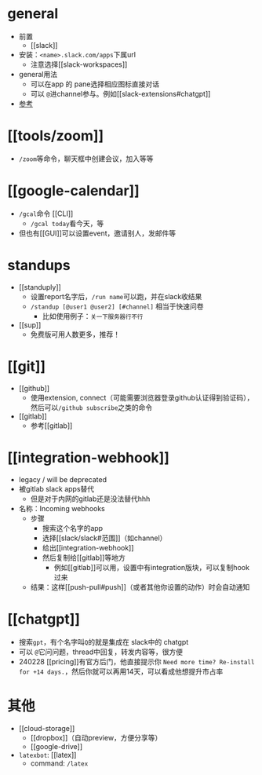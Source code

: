 # general
- 前置
  - [[slack]]
- 安装：`<name>.slack.com/apps`下属url
  - 注意选择[[slack-workspaces]]
- general用法
  - 可以在app 的 pane选择相应图标直接对话
  - 可以 `@`进channel参与。例如[[slack-extensions#chatgpt]]
- [参考](https://silenceallat.top/save_html/%E5%B0%91%E6%95%B0%E6%B4%BE/file/Slack%20%E4%B8%AD%E6%9C%89%E5%93%AA%E4%BA%9B%E5%80%BC%E5%BE%97%E6%8E%A8%E8%8D%90%E7%9A%84%20Bot%20-%20%E5%B0%91%E6%95%B0%E6%B4%BE.html)
# [[tools/zoom]]
- `/zoom`等命令，聊天框中创建会议，加入等等
# [[google-calendar]]
- `/gcal`命令 [[CLI]]
  - `/gcal today`看今天，等
- 但也有[[GUI]]可以设置event，邀请别人，发邮件等
# standups
- [[standuply]]
  - 设置report名字后，`/run name`可以跑，并在slack收结果
  - `/standup [@user1 @user2] [#channel]` 相当于快速问卷
    - 比如使用例子：`关一下服务器行不行`
- [[sup]]
  - 免费版可用人数更多，推荐！
# [[git]]
- [[github]]
  - 使用extension, connect（可能需要浏览器登录github认证得到验证码），然后可以`/github subscribe`之类的命令
- [[gitlab]]
  - 参考[[gitlab]]
# [[integration-webhook]]
- legacy / will be deprecated
- 被gitlab slack apps替代
  - 但是对于内网的gitlab还是没法替代hhh
- 名称：Incoming webhooks
  - 步骤
    - 搜索这个名字的app
    - 选择[[slack/slack#范围]]（如channel）
    - 给出[[integration-webhook]]
    - 然后复制给[[gitlab]]等地方
      - 例如[[gitlab]]可以用，设置中有integration版块，可以复制hook过来
  - 结果：这样[[push-pull#push]]（或者其他你设置的动作）时会自动通知
# [[chatgpt]]
- 搜索`gpt`，有个名字叫`Q`的就是集成在 slack中的 chatgpt
- 可以 `@`它问问题，thread中回复，转发内容等，很方便
- 240228 [[pricing]]有官方后门，他直接提示你 `Need more time? Re-install for +14 days.`，然后你就可以再用14天，可以看成他想提升市占率
# 其他
- [[cloud-storage]]
  - [[dropbox]]（自动preview，方便分享等）
  - [[google-drive]]
- `latexbot`: [[latex]]
  - command: `/latex`